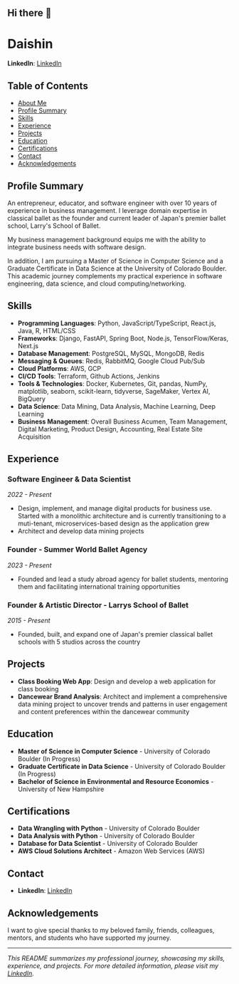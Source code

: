 ## Hi there 👋

# Daishin

**LinkedIn**: [LinkedIn](https://www.linkedin.com/in/daishinmurooka/)

## Table of Contents

- [About Me](#about-me)
- [Profile Summary](#profile-summary)
- [Skills](#skills)
- [Experience](#experience)
- [Projects](#projects)
- [Education](#education)
- [Certifications](#certifications)
- [Contact](#contact)
- [Acknowledgements](#acknowledgements)

## Profile Summary

An entrepreneur, educator, and software engineer with over 10 years of experience in business management. I leverage domain expertise in classical ballet as the founder and current leader of Japan's premier ballet school, Larry's School of Ballet.

My business management background equips me with the ability to integrate business needs with software design.

In addition, I am pursuing a Master of Science in Computer Science and a Graduate Certificate in Data Science at the University of Colorado Boulder. This academic journey complements my practical experience in software engineering, data science, and cloud computing/networking.

## Skills

- **Programming Languages**: Python, JavaScript/TypeScript, React.js, Java, R, HTML/CSS
- **Frameworks**: Django, FastAPI, Spring Boot, Node.js, TensorFlow/Keras, Next.js
- **Database Management**: PostgreSQL, MySQL, MongoDB, Redis
- **Messaging & Queues**: Redis, RabbitMQ, Google Cloud Pub/Sub
- **Cloud Platforms**: AWS, GCP
- **CI/CD Tools**: Terraform, Github Actions, Jenkins
- **Tools & Technologies**: Docker, Kubernetes, Git, pandas, NumPy, matplotlib, seaborn, scikit-learn, tidyverse, SageMaker, Vertex AI, BigQuery
- **Data Science**: Data Mining, Data Analysis, Machine Learning, Deep Learning
- **Business Management**: Overall Business Acumen, Team Management, Digital Marketing, Product Design, Accounting, Real Estate Site Acquisition

## Experience

### Software Engineer & Data Scientist
*2022 - Present*
- Design, implement, and manage digital products for business use. Started with a monolithic architecture and is currently transitioning to a muti-tenant, microservices-based design as the application grew
- Architect and develop data mining projects

### Founder - Summer World Ballet Agency
*2023 - Present*
- Founded and lead a study abroad agency for ballet students, mentoring them and facilitating international training opportunities

### Founder & Artistic Director - Larrys School of Ballet
*2015 - Present*
- Founded, built, and expand one of Japan's premier classical ballet schools with 5 studios across the country

## Projects
- **Class Booking Web App**: Design and develop a web application for class booking
- **Dancewear Brand Analysis**: Architect and implement a comprehensive data mining project to uncover trends and patterns in user engagement and content preferences within the dancewear community

## Education

- **Master of Science in Computer Science** - University of Colorado Boulder (In Progress)
- **Graduate Certificate in Data Science** - University of Colorado Boulder (In Progress)
- **Bachelor of Science in Environmental and Resource Economics** - University of New Hampshire

## Certifications

- **Data Wrangling with Python** - University of Colorado Boulder
- **Data Analysis with Python** - University of Colorado Boulder
- **Database for Data Scientist** - University of Colorado Boulder
- **AWS Cloud Solutions Architect** - Amazon Web Services (AWS)

## Contact

- **LinkedIn**: [LinkedIn](https://www.linkedin.com/in/daishinmurooka/)

## Acknowledgements

I want to give special thanks to my beloved family, friends, colleagues, mentors, and students who have supported my journey.

---

*This README summarizes my professional journey, showcasing my skills, experience, and projects. For more detailed information, please visit my [LinkedIn](https://www.linkedin.com/in/daishinmurooka/).*

<!--
**dmurooka/dmurooka** is a ✨ _special_ ✨ repository because its `README.md` (this file) appears on your GitHub profile.

